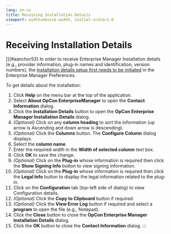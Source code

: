```yaml
---
lang: en-us
title: Receiving Installation Details
viewport: width=device-width, initial-scale=1.0
---
```


# Receiving Installation Details

[]{#aanchor53} In order to receive Enterprise Manager Installation details (e.g., provider information, plug-in names and identification,
version numbers), the [Installation details setup first needs to be initiated](Setting-up-New-Profiles.md#OpConxps_data_location_details)
in the Enterprise Manager Preferences.

To get details about the installation:

1.  Click **Help** on the menu bar at the top of the application.
2.  Select **About OpCon EnterpriseManager** to open the **Contact
    Information** dialog.
3.  Click the **Installation Details** button to open the **OpCon
    Enterprise Manager Installation Details** dialog.
4.  *(Optional)* Click on any **column heading** to sort
    the information (up arrow is Ascending and down arrow is
    descending).
5.  *(Optional)* Click the **Columns** button. The
    **Configure Column** dialog displays.
6.  Select the **column name**.
7.  Enter the required *width* in the **Width of selected column** text
    box.
8.  Click **OK** to save the change.
9.  *(Optional)* Click on the **Plug-in** whose
    information is required then click the **Show Signing Info** button
    to view signing information.
10. *(Optional)* Click on the **Plug-in** whose
    information is required then click the **Legal Info** button to
    display the legal information related to the plug-in.
11. Click on the **Configuration** tab (top-left side of dialog) to view
    Configuration details.
12. *(Optional)* Click the **Copy to Clipboard** button
    if required.
13. *(Optional)* Click the **View Error Log** button if
    required and select a **program** to open the file (e.g., Notepad).
14. Click the **Close** button to close the **OpCon Enterprise
    Manager Installation Details** dialog.
15. Click the **OK** button to close the **Contact Information** dialog.
:::

 

